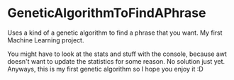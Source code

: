 # GeneticAlgorithmToFindAPhrase
Uses a kind of a genetic algorithm to find a phrase that you want. My first Machine Learning project.

You might have to look at the stats and stuff with the console, because awt doesn't want to update the statistics for some reason. No solution just yet. Anyways, this is my first genetic algorithm so I hope you enjoy it :D
